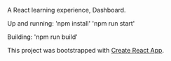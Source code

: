 A React learning experience, Dashboard.

Up and running:
'npm install'
'npm run start'

Building:
'npm run build'

This project was bootstrapped with [Create React App](https://github.com/facebookincubator/create-react-app).